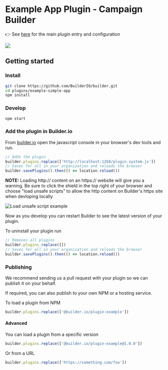 # Example App Plugin - Campaign Builder

👉 See [here](src/plugin.ts) for the main plugin entry and configuration

![](https://i.imgur.com/gbiYq5K.gif)

## Getting started

### Install

```bash
git clone https://github.com/BuilderIO/builder.git
cd plugins/example-simple-app
npm install
```

### Develop

```bash
npm start
```

### Add the plugin in Builder.io

From [builder.io](https://builder.io) open the javascript console in your browser's dev tools and run.

```js
// Adds the plugin
builder.plugins.replace(['http://localhost:1268/plugin.system.js'])
// Saves for all in your organization and reloads the browser
builder.savePlugins().then(() => location.reload())
```

**NOTE:** Loading http:// content on an https:// website will give you a warning. Be sure to click the shield in the top right of your browser and choose "load unsafe scripts" to allow the http content on Builder's https site when devloping locally

<img alt="Load unsafe script example" src="https://i.stack.imgur.com/uSaLL.png">

Now as you develop you can restart Builder to see the latest version of your plugin.

To uninstall your plugin run

```js
// Removes all plugins
builder.plugins.replace([])
// Saves for all in your organization and reloads the browser
builder.savePlugins().then(() => location.reload())
```

### Publishing

We recommend sending us a pull request with your plugin so we can publish it on your behalf.

If required, you can also publish to your own NPM or a hosting service.

To load a plugin from NPM

```js
builder.plugins.replace(['@builder.io/plugin-example'])
```

#### Advanced

You can load a plugin from a specific version

```js
builder.plugins.replace(['@builder.io/plugin-example@1.0.0'])
```

Or from a URL

```js
builder.plugins.replace(['https://something.com/foo'])
```
